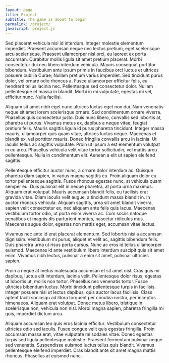 ```yaml
---
layout: page
title: Project
subtitle: The game is about to begin
permalink: /project/
javascript: project.js
---
```

Sed placerat vehicula nisi id interdum. Integer molestie elementum imperdiet. Praesent accumsan neque nec lectus pretium, eget scelerisque arcu scelerisque. Praesent ullamcorper nisl orci, eu laoreet ex porta accumsan. Curabitur mollis ligula sit amet pretium placerat. Morbi consectetur dui nec libero interdum vehicula. Mauris consequat porttitor bibendum. Vestibulum ante ipsum primis in faucibus orci luctus et ultrices posuere cubilia Curae; Nullam pretium varius imperdiet. Sed tincidunt purus dolor, vel ornare odio rhoncus a. Fusce ullamcorper efficitur felis, eu hendrerit tellus lacinia nec. Pellentesque sed consectetur dolor. Nullam pellentesque et massa in blandit. Morbi in mi vulputate, egestas mi vel, efficitur nunc. Nulla facilisi.

Aliquam sit amet nibh eget nunc ultrices luctus eget non dui. Nam venenatis neque sit amet lorem scelerisque ornare. Sed condimentum ornare viverra. Phasellus quis consectetur justo. Duis nunc libero, convallis sed lobortis at, pharetra ut purus. Vivamus metus ex, dapibus a neque vitae, feugiat pretium felis. Mauris sagittis ligula id purus pharetra tincidunt. Integer massa mauris, ullamcorper quis quam vitae, ultrices luctus neque. Maecenas et blandit ex, vel porttitor mauris. Donec fringilla convallis arcu in lacinia. Ut iaculis tellus ac sagittis vulputate. Proin ut ipsum a est elementum volutpat in eu arcu. Phasellus vehicula velit vitae tortor sollicitudin, vel mattis arcu pellentesque. Nulla in condimentum elit. Aenean a elit ut sapien eleifend sagittis.

Pellentesque efficitur auctor nunc, a ornare dolor interdum ac. Quisque pharetra diam sapien, in varius magna sagittis eu. Proin aliquam dolor eu tortor pellentesque sagittis. Fusce rhoncus egestas nunc, at vehicula quam semper eu. Duis pulvinar elit in neque pharetra, at porta urna maximus. Aliquam erat volutpat. Mauris accumsan blandit felis, eu facilisis erat gravida vitae. Etiam iaculis velit augue, a tincidunt massa blandit in. In auctor rhoncus vehicula. Aliquam sagittis, urna sit amet blandit viverra, sapien velit consectetur ex, nec aliquam ante felis quis lacus. Maecenas vestibulum tortor odio, ut porta enim viverra ac. Cum sociis natoque penatibus et magnis dis parturient montes, nascetur ridiculus mus. Maecenas augue dolor, egestas non mattis eget, accumsan vitae lectus.

Vivamus nec ante id erat placerat elementum. Sed lobortis nisi a accumsan dignissim. Vestibulum mi purus, aliquet et velit ac, sagittis bibendum felis. Duis pharetra urna ut risus porta cursus. Nunc ac eros id tellus ullamcorper euismod. Maecenas id ante vestibulum libero interdum suscipit quis sit amet enim. Vivamus nibh lectus, pulvinar a enim sit amet, pulvinar ultricies sapien.

Proin a neque at metus malesuada accumsan et sit amet nisl. Cras quis mi dapibus, luctus elit interdum, lacinia velit. Pellentesque dolor risus, egestas ut lobortis ut, mollis non tortor. Phasellus nec venenatis tortor. Fusce ultricies bibendum luctus. Morbi tincidunt pellentesque turpis in facilisis. Integer posuere nisi ut lectus dapibus, quis auctor lacus facilisis. Class aptent taciti sociosqu ad litora torquent per conubia nostra, per inceptos himenaeos. Aliquam erat volutpat. Donec metus libero, tristique in scelerisque non, vehicula non nisl. Morbi magna sapien, pharetra fringilla mi quis, imperdiet dictum arcu.

Aliquam accumsan leo quis eros lacinia efficitur. Vestibulum consectetur ultricies odio sed iaculis. Fusce congue velit quis egestas fringilla. Proin accumsan massa erat, vitae vulputate mi sodales vitae. Donec egestas turpis sed ligula pellentesque molestie. Praesent fermentum pulvinar neque sed venenatis. Suspendisse euismod luctus tellus quis blandit. Vivamus pellentesque eleifend imperdiet. Cras blandit ante sit amet magna mattis rhoncus. Phasellus at euismod nunc.

